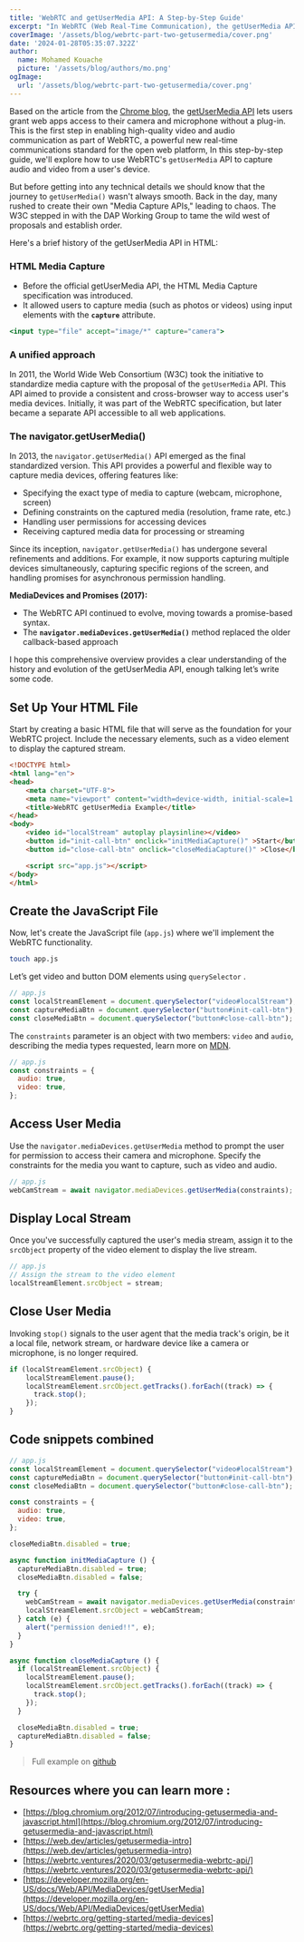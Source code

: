 ```yaml
---
title: 'WebRTC and getUserMedia API: A Step-by-Step Guide'
excerpt: "In WebRTC (Web Real-Time Communication), the getUserMedia API is used to access a user's camera and microphone. It allows you to capture audio and video from the user's device for use in real-time communication applications, such as video conferencing and web streaming."
coverImage: '/assets/blog/webrtc-part-two-getusermedia/cover.png'
date: '2024-01-28T05:35:07.322Z'
author:
  name: Mohamed Kouache
  picture: '/assets/blog/authors/mo.png'
ogImage:
  url: '/assets/blog/webrtc-part-two-getusermedia/cover.png'
---
```





Based on the article from the [Chrome blog](https://blog.chromium.org/2012/07/introducing-getusermedia-and-javascript.html), the [getUserMedia API](http://www.html5rocks.com/en/tutorials/getusermedia/intro/) lets users grant web apps access to their camera and microphone without a plug-in. This is the first step in enabling high-quality video and audio communication as part of WebRTC, a powerful new real-time communications standard for the open web platform, In this step-by-step guide, we'll explore how to use WebRTC's `getUserMedia` API to capture audio and video from a user's device.

But before getting into any technical details we should know that the journey to `getUserMedia()` wasn't always smooth. Back in the day, many rushed to create their own "Media Capture APIs," leading to chaos. The W3C stepped in with the DAP Working Group to tame the wild west of proposals and establish order.

Here's a brief history of the getUserMedia API in HTML:

### **HTML Media Capture**

- Before the official getUserMedia API, the HTML Media Capture specification was introduced.
- It allowed users to capture media (such as photos or videos) using input elements with the **`capture`** attribute.

```jsx
<input type="file" accept="image/*" capture="camera">
```

### **A unified approach**

In 2011, the World Wide Web Consortium (W3C) took the initiative to standardize media capture with the proposal of the `getUserMedia` API. This API aimed to provide a consistent and cross-browser way to access user's media devices. Initially, it was part of the WebRTC specification, but later became a separate API accessible to all web applications.

### **The navigator.getUserMedia()**

In 2013, the `navigator.getUserMedia()` API emerged as the final standardized version. This API provides a powerful and flexible way to capture media devices, offering features like:

- Specifying the exact type of media to capture (webcam, microphone, screen)
- Defining constraints on the captured media (resolution, frame rate, etc.)
- Handling user permissions for accessing devices
- Receiving captured media data for processing or streaming

Since its inception, `navigator.getUserMedia()` has undergone several refinements and additions. For example, it now supports capturing multiple devices simultaneously, capturing specific regions of the screen, and handling promises for asynchronous permission handling.

**MediaDevices and Promises (2017):**

- The WebRTC API continued to evolve, moving towards a promise-based syntax.
- The **`navigator.mediaDevices.getUserMedia()`** method replaced the older callback-based approach

I hope this comprehensive overview provides a clear understanding of the history and evolution of the getUserMedia API, enough talking let’s write some code.

## Set Up Your HTML File

Start by creating a basic HTML file that will serve as the foundation for your WebRTC project. Include the necessary elements, such as a video element to display the captured stream.

```html
<!DOCTYPE html>
<html lang="en">
<head>
    <meta charset="UTF-8">
    <meta name="viewport" content="width=device-width, initial-scale=1.0">
    <title>WebRTC getUserMedia Example</title>
</head>
<body>
    <video id="localStream" autoplay playsinline></video>
	<button id="init-call-btn" onclick="initMediaCapture()" >Start</button>
	<button id="close-call-btn" onclick="closeMediaCapture()" >Close</button>

    <script src="app.js"></script>
</body>
</html>

```

## Create the JavaScript File

Now, let's create the JavaScript file (`app.js`) where we'll implement the WebRTC functionality.

```bash
touch app.js
```

Let’s get video and button DOM elements using `querySelector` .

```jsx
// app.js
const localStreamElement = document.querySelector("video#localStream");
const captureMediaBtn = document.querySelector("button#init-call-btn");
const closeMediaBtn = document.querySelector("button#close-call-btn");
```

The `constraints` parameter is an object with two members: `video` and `audio`, describing the media types requested, learn more on [MDN](https://developer.mozilla.org/en-US/docs/Web/API/MediaDevices/getUserMedia#constraints).

```jsx
// app.js
const constraints = {
  audio: true,
  video: true,
};
```

## Access User Media

Use the `navigator.mediaDevices.getUserMedia` method to prompt the user for permission to access their camera and microphone. Specify the constraints for the media you want to capture, such as video and audio.

```jsx
// app.js
webCamStream = await navigator.mediaDevices.getUserMedia(constraints);
```

## Display Local Stream

Once you've successfully captured the user's media stream, assign it to the `srcObject` property of the video element to display the live stream.

```jsx
// app.js
// Assign the stream to the video element
localStreamElement.srcObject = stream;
```

## Close User Media

Invoking `stop()` signals to the user agent that the media track's origin, be it a local file, network stream, or hardware device like a camera or microphone, is no longer required.

```jsx
if (localStreamElement.srcObject) {
    localStreamElement.pause();
    localStreamElement.srcObject.getTracks().forEach((track) => {
      track.stop();
    });
}
```

## Code snippets combined

```jsx
// app.js
const localStreamElement = document.querySelector("video#localStream");
const captureMediaBtn = document.querySelector("button#init-call-btn");
const closeMediaBtn = document.querySelector("button#close-call-btn");

const constraints = {
  audio: true,
  video: true,
};

closeMediaBtn.disabled = true;

async function initMediaCapture () {
  captureMediaBtn.disabled = true;
  closeMediaBtn.disabled = false;

  try {
    webCamStream = await navigator.mediaDevices.getUserMedia(constraints);
    localStreamElement.srcObject = webCamStream;
  } catch (e) {
    alert("permission denied!!", e);
  }
}

async function closeMediaCapture () {
  if (localStreamElement.srcObject) {
    localStreamElement.pause();
    localStreamElement.srcObject.getTracks().forEach((track) => {
      track.stop();
    });
  }

  closeMediaBtn.disabled = true;
  captureMediaBtn.disabled = false;
}
```

> Full example on [github](https://github.com/M-Kouache/webrtc-tutorial-series/tree/main/getUserMedia)

## Resources where you can learn more :

- [https://blog.chromium.org/2012/07/introducing-getusermedia-and-javascript.html](https://blog.chromium.org/2012/07/introducing-getusermedia-and-javascript.html)
- [https://web.dev/articles/getusermedia-intro](https://web.dev/articles/getusermedia-intro)
- [https://webrtc.ventures/2020/03/getusermedia-webrtc-api/](https://webrtc.ventures/2020/03/getusermedia-webrtc-api/)
- [https://developer.mozilla.org/en-US/docs/Web/API/MediaDevices/getUserMedia](https://developer.mozilla.org/en-US/docs/Web/API/MediaDevices/getUserMedia)
- [https://webrtc.org/getting-started/media-devices](https://webrtc.org/getting-started/media-devices)
